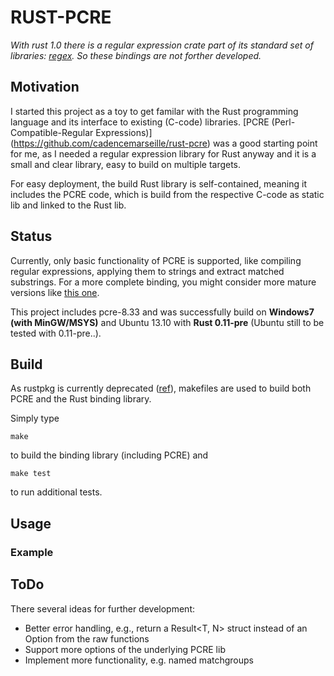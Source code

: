 # RUST-PCRE

_With rust 1.0 there is a regular expression crate part of its standard set of libraries: [regex](https://crates.io/crates/regex). So these bindings are not forther developed._

## Motivation

I started this project as a toy to get familar with the Rust programming language and its interface to existing (C-code) libraries.
[PCRE (Perl-Compatible-Regular Expressions)] (https://github.com/cadencemarseille/rust-pcre) was a good starting point for me, as I needed a regular expression library for Rust anyway and it is a small and clear library, easy to build on multiple targets.

For easy deployment, the build Rust library is self-contained, meaning it includes the PCRE code, which is build from the respective C-code as static lib and linked to the Rust lib.

## Status

Currently, only basic functionality of PCRE is supported, like compiling regular expressions, applying them to strings and extract matched substrings. For a more complete binding, you might consider more mature versions like [this one](https://github.com/cadencemarseille/rust-pcre).

This project includes pcre-8.33 and was successfully build on **Windows7 (with MinGW/MSYS)** and Ubuntu 13.10 with **Rust 0.11-pre** (Ubuntu still to be tested with 0.11-pre..).

## Build

As rustpkg is currently deprecated ([ref](https://mail.mozilla.org/pipermail/rust-dev/2014-January/008224.html)), makefiles are used to build both PCRE and the Rust binding library.

Simply type 
```
make
```
to build the binding library (including PCRE) and
```
make test
```
to run additional tests.

## Usage

### Example

## ToDo

There several ideas for further development:
* Better error handling, e.g., return a Result<T, N> struct instead of an Option<T> from the raw functions
* Support more options of the underlying PCRE lib
* Implement more functionality, e.g. named matchgroups


